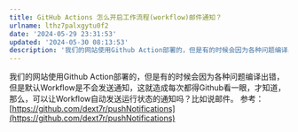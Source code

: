 ```yaml
---
title: GitHub Actions 怎么开启工作流程(workflow)邮件通知？
urlname: lthz7palxgytu0f2
date: '2024-05-29 23:31:53'
updated: '2024-05-30 08:13:53'
description: '我们的网站使用Github Action部署的，但是有的时候会因为各种问题编译出错，但是默认Workflow是不会发送通知，这就造成每次都得Github看一眼，才知道，那么，可以让Workflow自动发送运行状态的通知吗？比如说邮件。参考：https://github.com/dext7r/p...'
---
```

我们的网站使用Github Action部署的，但是有的时候会因为各种问题编译出错，但是默认Workflow是不会发送通知，这就造成每次都得Github看一眼，才知道，那么，可以让Workflow自动发送运行状态的通知吗？比如说邮件。
参考：[https://github.com/dext7r/pushNotifications](https://github.com/dext7r/pushNotifications)

